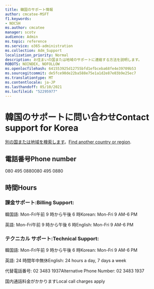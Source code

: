 ```yaml
---
title: 韓国のサポート情報
author: cmcatee-MSFT
f1.keywords:
- NOCSH
ms.author: cmcatee
manager: scotv
audience: Admin
ms.topic: reference
ms.service: o365-administration
ms.collection: Adm_Support
localization_priority: Normal
description: お住まいの国または地域のサポートに連絡する方法を説明します。
ROBOTS: NOINDEX, NOFOLLOW
ms.openlocfilehash: 641553925d12755bfd1efbceba68fe4e39709b53
ms.sourcegitcommit: de5fce90de22ba588e75e1a1d2e87e03b9e25ec7
ms.translationtype: MT
ms.contentlocale: ja-JP
ms.lasthandoff: 05/10/2021
ms.locfileid: "52295977"
---
```

# <a name="contact-support-for-korea"></a><span data-ttu-id="2825e-103">韓国のサポートに問い合わせ</span><span class="sxs-lookup"><span data-stu-id="2825e-103">Contact support for Korea</span></span>

<span data-ttu-id="2825e-104">[別の国または地域を検索します](../../business-video/get-help-support.md)。</span><span class="sxs-lookup"><span data-stu-id="2825e-104">[Find another country or region](../../business-video/get-help-support.md).</span></span>

## <a name="phone-number"></a><span data-ttu-id="2825e-105">電話番号</span><span class="sxs-lookup"><span data-stu-id="2825e-105">Phone number</span></span>
<span data-ttu-id="2825e-106">080 495 0880</span><span class="sxs-lookup"><span data-stu-id="2825e-106">080 495 0880</span></span>

## <a name="hours"></a><span data-ttu-id="2825e-107">時間</span><span class="sxs-lookup"><span data-stu-id="2825e-107">Hours</span></span>
### <a name="billing-support"></a><span data-ttu-id="2825e-108">課金サポート:</span><span class="sxs-lookup"><span data-stu-id="2825e-108">Billing Support:</span></span>

<span data-ttu-id="2825e-109">韓国語: Mon-Fri午前 9 時から午後 6 時</span><span class="sxs-lookup"><span data-stu-id="2825e-109">Korean: Mon-Fri 9 AM-6 PM</span></span>

<span data-ttu-id="2825e-110">英語: Mon-Fri午前 9 時から午後 6 時</span><span class="sxs-lookup"><span data-stu-id="2825e-110">English: Mon-Fri 9 AM-6 PM</span></span>

### <a name="technical-support"></a><span data-ttu-id="2825e-111">テクニカル サポート:</span><span class="sxs-lookup"><span data-stu-id="2825e-111">Technical Support:</span></span>

<span data-ttu-id="2825e-112">韓国語: Mon-Fri午前 9 時から午後 6 時</span><span class="sxs-lookup"><span data-stu-id="2825e-112">Korean: Mon-Fri 9 AM-6 PM</span></span>

<span data-ttu-id="2825e-113">英語: 24 時間年中無休</span><span class="sxs-lookup"><span data-stu-id="2825e-113">English: 24 hours a day, 7 days a week</span></span>

<span data-ttu-id="2825e-114">代替電話番号: 02 3483 1937</span><span class="sxs-lookup"><span data-stu-id="2825e-114">Alternative Phone Number: 02 3483 1937</span></span>

<span data-ttu-id="2825e-115">国内通話料金がかかります</span><span class="sxs-lookup"><span data-stu-id="2825e-115">Local call charges apply</span></span>
